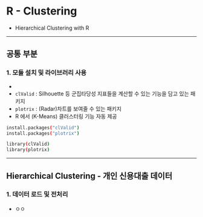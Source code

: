 # R - Clustering
  - Hierarchical Clustering with R

---

## 공통 부분
  ### 1. 모듈 설치 및 라이브러리 사용
  -
  - `clValid` : Silhouette 등 군집타당성 지표들을 계산할 수 있는 기능을 담고 있는 패키지
  - `plotrix` : (Radar)차트를 보여줄 수 있는 패키지
  - R 에서 (K-Means) 클러스터링 기능 자동 제공

  ```bash
  install.packages("clValid")
  install.packages("plotrix")

  library(clValid)
  library(plotrix)
  ```

---

## Hierarchical Clustering - 개인 신용대출 데이터

  ### 1. 데이터 로드 및 전처리
  - ㅇㅇ
